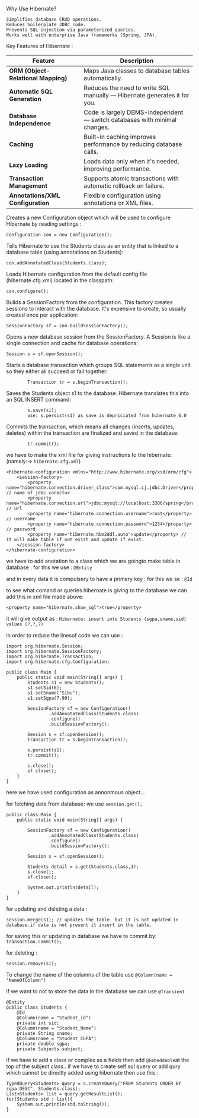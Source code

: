 Why Use Hibernate?
```
Simplifies database CRUD operations.
Reduces boilerplate JDBC code.
Prevents SQL injection via parameterized queries.
Works well with enterprise Java frameworks (Spring, JPA).
```

Key Features of Hibernate :

| Feature                             | Description                                                               |
| ----------------------------------- | ------------------------------------------------------------------------- |
| **ORM (Object-Relational Mapping)** | Maps Java classes to database tables automatically.                       |
| **Automatic SQL Generation**        | Reduces the need to write SQL manually — Hibernate generates it for you.  |
| **Database Independence**           | Code is largely DBMS-independent — switch databases with minimal changes. |
| **Caching**                         | Built-in caching improves performance by reducing database calls.         |
| **Lazy Loading**                    | Loads data only when it's needed, improving performance.                  |
| **Transaction Management**          | Supports atomic transactions with automatic rollback on failure.          |
| **Annotations/XML Configuration**   | Flexible configuration using annotations or XML files.                    |

Creates a new Configuration object which will be used to configure Hibernate by reading settings :
```
Configuration con = new Configuration();
```
Tells Hibernate to use the Students class as an entity that is linked to a database table (using annotations on Students):
```
con.addAnnotatedClass(Students.class);
```
Loads Hibernate configuration from the default config file (hibernate.cfg.xml) located in the classpath:
```
con.configure();
```
Builds a SessionFactory from the configuration. This factory creates sessions to interact with the database. It's expensive to create, so usually created once per application:
```
SessionFactory sf = con.buildSessionFactory();
```
Opens a new database session from the SessionFactory. A Session is like a single connection and cache for database operations:
```
Session s = sf.openSession();
```
Starts a database transaction which groups SQL statements as a single unit so they either all succeed or fail together:
```
        Transaction tr = s.beginTransaction();
```
Saves the Students object s1 to the database. Hibernate translates this into an SQL INSERT command:
```
        s.save(s1);
        use: s.persist(s1) as save is depriciated from hibernate 6.0
```
Commits the transaction, which means all changes (inserts, updates, deletes) within the transaction are finalized and saved in the database:
```
        tr.commit();
```

we have to make the xml file for giving instructions to the hibernate: (namely:-> ```hibernate.cfg.xml```)
```
<hibernate-configuration xmlns="http://www.hibernate.org/xsd/orm/cfg">
    <session-factory>
        <property name="hibernate.connection.driver_class">com.mysql.cj.jdbc.Driver</property> // name of jdbc conector
        <property name="hibernate.connection.url">jdbc:mysql://localhost:3306/spring</property> // url
        <property name="hibernate.connection.username">root</property> // username
        <property name="hibernate.connection.password">1234</property> // password
        <property name="hibernate.hbm2ddl.auto">update</property> // it will make table if not exist and update if exist.
    </session-factory>
</hibernate-configuration>
```
we have to add anotation to a class which we are goingto make table in database : 
for this we use : ```@Entity```

and in every data it is compulsery to have a primary key :
for this we se : ```@Id```

to see what comand or queries hibernate is giving to the database we can add this in xml file made above:
```
<property name="hibernate.show_sql">true</property>
```
it will give output as : ```Hibernate: insert into Students (sgpa,sname,sid) values (?,?,?)```

in order to reduse the linesof code we can use :
```
import org.hibernate.Session;
import org.hibernate.SessionFactory;
import org.hibernate.Transaction;
import org.hibernate.cfg.Configuration;

public class Main {
    public static void main(String[] args) {
        Students s1 = new Students();
        s1.setSid(6);
        s1.setSname("Sibu");
        s1.setSgpa(7.90);

        SessionFactory sf = new Configuration()
                .addAnnotatedClass(Students.class)
                .configure()
                .buildSessionFactory();

        Session s = sf.openSession();
        Transaction tr = s.beginTransaction();

        s.persist(s1);
        tr.commit();

        s.close();
        sf.close();
    }
}
```
here we have used configuration as annonmous object...

for fetching data from database:
we use ```session.get();```

```
public class Main {
    public static void main(String[] args) {

        SessionFactory sf = new Configuration()
                .addAnnotatedClass(Students.class)
                .configure()
                .buildSessionFactory();

        Session s = sf.openSession();

        Students detail = s.get(Students.class,1);
        s.close();
        sf.close();

        System.out.println(detail);
    }
}
```
for updating and deleting a data : 
```
session.merge(s1); // updates the table. but it is not updated in database.if data is not present it insert in the table.
```
for saving this or updating in database we have to commit by: ```transaction.commit();```

for deleting :
```
session.remove(s1);
```
To change the name of the columns of the table use ```@Column(name = "NameOfColumn")```

if we want to not to store the data in the database we can use ```@Transient```
```
@Entity
public class Students {
    @Id
    @Column(name = "Student_id")
    private int sid;
    @Column(name = "Student_Name")
    private String sname;
    @Column(name = "Student_CGPA")
    private double sgpa;
    private Subjects subject;
```
if we have to add a class or complex as a fields then add ```@Embeddable```at the top of the subject class..
if we have to create self sql query or add qury which cannot be directly added using hibernate then use this :
```
TypedQuery<Students> query = s.createQuery("FROM Students ORDER BY sgpa DESC", Students.class);
List<Students> list = query.getResultList();
for(Students std : list){
    System.out.println(std.toString());
}
```
